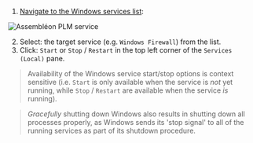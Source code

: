 1. [Navigate to the Windows services list](open_windows-services-list.md):

 ![Assembléon PLM service](http://i.imgur.com/XgjaHYv.png)
 
2. Select: the target service (e.g. `Windows Firewall`) from the list.
3. Click: `Start` or `Stop` / `Restart` in the top left corner of the `Services (Local)` pane.

> Availability of the Windows service start/stop options is context sensitive (i.e.  `Start` is only available when the service is *not* yet running, while `Stop` / `Restart` are available when the service *is* running).

> *Gracefully* shutting down Windows also results in shutting down all processes properly, as Windows sends its 'stop signal' to all of the running services as part of its shutdown procedure.
